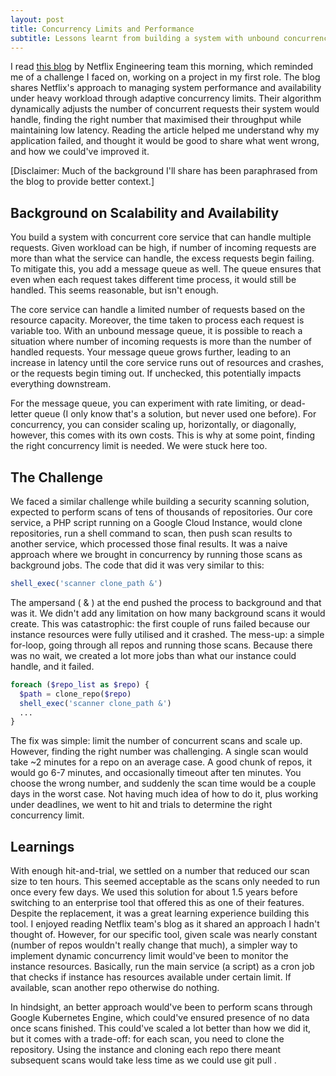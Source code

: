 ```yaml
---
layout: post
title: Concurrency Limits and Performance
subtitle: Lessons learnt from building a system with unbound concurrency
---
```


I read [this blog](https://netflixtechblog.medium.com/performance-under-load-3e6fa9a60581) by Netflix Engineering team this morning, which reminded me of a challenge I faced on, working on a project in my first role. The blog shares Netflix's approach to managing system performance and availability under heavy workload through adaptive concurrency limits. Their algorithm dynamically adjusts the number of concurrent requests their system would handle, finding the right number that maximised their throughput while maintaining low latency. Reading the article helped me understand why my application failed, and thought it would be good to share what went wrong, and how we could've improved it.

[Disclaimer: Much of the background I'll share has been paraphrased from the blog to provide better context.]

## Background on Scalability and Availability

You build a system with concurrent core service that can handle multiple requests. Given workload can be high, if number of incoming requests are more than what the service can handle, the excess requests begin failing. To mitigate this, you add a message queue as well. The queue ensures that even when each request takes different time process, it would still be handled. This seems reasonable, but isn't enough.

The core service can handle a limited number of requests based on the resource capacity. Moreover, the time taken to process each request is variable too. With an unbound message queue, it is possible to reach a situation where number of incoming requests is more than the number of handled requests. Your message queue grows further, leading to an increase in latency until the core service runs out of resources and crashes, or the requests begin timing out. If unchecked, this potentially impacts everything downstream.

For the message queue, you can experiment with rate limiting, or dead-letter queue (I only know that's a solution, but never used one before). For concurrency, you can consider scaling up, horizontally, or diagonally, however, this comes with its own costs. This is why at some point, finding the right concurrency limit is needed. We were stuck here too.

## The Challenge

We faced a similar challenge while building a security scanning solution, expected to perform scans of tens of thousands of repositories. Our core service, a PHP script running on a Google Cloud Instance, would clone repositories, run a shell command to scan, then push scan results to another service, which processed those final results. It was a naive approach where we brought in concurrency by running those scans as background jobs. The code that did it was very similar to this:

```php
shell_exec('scanner clone_path &')
```

The ampersand ( & ) at the end pushed the process to background and that was it. We didn't add any limitation on how many background scans it would create. This was catastrophic: the first couple of runs failed because our instance resources were fully utilised and it crashed. The mess-up: a simple for-loop, going through all repos and running those scans. Because there was no wait, we created a lot more jobs than what our instance could handle, and it failed.

```php
foreach ($repo_list as $repo) {
  $path = clone_repo($repo)
  shell_exec('scanner clone_path &')
  ...
}
```

The fix was simple: limit the number of concurrent scans and scale up. However, finding the right number was challenging. A single scan would take ~2 minutes for a repo on an average case. A good chunk of repos, it would go 6-7 minutes, and occasionally timeout after ten minutes. You choose the wrong number, and suddenly the scan time would be a couple days in the worst case. Not having much idea of how to do it, plus working under deadlines, we went to hit and trials to determine the right concurrency limit.

## Learnings

With enough hit-and-trial, we settled on a number that reduced our scan size to ten hours. This seemed acceptable as the scans only needed to run once every few days. We used this solution for about 1.5 years before switching to an enterprise tool that offered this as one of their features. Despite the replacement, it was a great learning experience building this tool. I enjoyed reading Netflix team's blog as it shared an approach I hadn't thought of. However, for our specific tool, given scale was nearly constant (number of repos wouldn't really change that much), a simpler way to implement dynamic concurrency limit would've been to monitor the instance resources. Basically, run the main service (a script) as a cron job that checks if instance has resources available under certain limit. If available, scan another repo otherwise do nothing.

In hindsight, an better approach would've been to perform scans through Google Kubernetes Engine, which could've ensured presence of no data once scans finished. This could've scaled a lot better than how we did it, but it comes with a trade-off: for each scan, you need to clone the repository. Using the instance and cloning each repo there meant subsequent scans would take less time as we could use git pull .